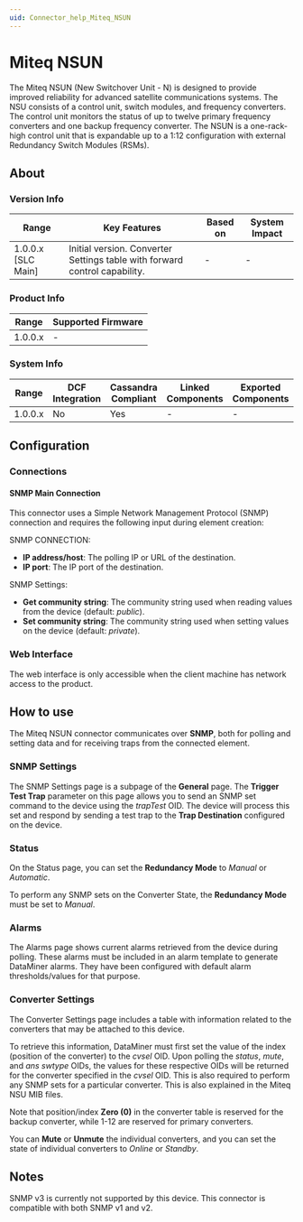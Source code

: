 ```yaml
---
uid: Connector_help_Miteq_NSUN
---
```


# Miteq NSUN

The Miteq NSUN (New Switchover Unit - N) is designed to provide improved reliability for advanced satellite communications systems. The NSU consists of a control unit, switch modules, and frequency converters. The control unit monitors the status of up to twelve primary frequency converters and one backup frequency converter. The NSUN is a one-rack-high control unit that is expandable up to a 1:12 configuration with external Redundancy Switch Modules (RSMs).

## About

### Version Info

| **Range**            | **Key Features**                                                           | **Based on** | **System Impact** |
|----------------------|----------------------------------------------------------------------------|--------------|-------------------|
| 1.0.0.x \[SLC Main\] | Initial version. Converter Settings table with forward control capability. | \-           | \-                |

### Product Info

| **Range** | **Supported Firmware** |
|-----------|------------------------|
| 1.0.0.x   | \-                     |

### System Info

| **Range** | **DCF Integration** | **Cassandra Compliant** | **Linked Components** | **Exported Components** |
|-----------|---------------------|-------------------------|-----------------------|-------------------------|
| 1.0.0.x   | No                  | Yes                     | \-                    | \-                      |

## Configuration

### Connections

#### SNMP Main Connection

This connector uses a Simple Network Management Protocol (SNMP) connection and requires the following input during element creation:

SNMP CONNECTION:

- **IP address/host**: The polling IP or URL of the destination.
- **IP port**: The IP port of the destination.

SNMP Settings:

- **Get community string**: The community string used when reading values from the device (default: *public*).
- **Set community string**: The community string used when setting values on the device (default: *private*).

### Web Interface

The web interface is only accessible when the client machine has network access to the product.

## How to use

The Miteq NSUN connector communicates over **SNMP**, both for polling and setting data and for receiving traps from the connected element.

### SNMP Settings

The SNMP Settings page is a subpage of the **General** page. The **Trigger Test Trap** parameter on this page allows you to send an SNMP set command to the device using the *trapTest* OID. The device will process this set and respond by sending a test trap to the **Trap Destination** configured on the device.

### Status

On the Status page, you can set the **Redundancy Mode** to *Manual* or *Automatic*.

To perform any SNMP sets on the Converter State, the **Redundancy Mode** must be set to *Manual*.

### Alarms

The Alarms page shows current alarms retrieved from the device during polling. These alarms must be included in an alarm template to generate DataMiner alarms. They have been configured with default alarm thresholds/values for that purpose.

### Converter Settings

The Converter Settings page includes a table with information related to the converters that may be attached to this device.

To retrieve this information, DataMiner must first set the value of the index (position of the converter) to the *cvsel* OID. Upon polling the *status*, *mute*, and *ans swtype* OIDs, the values for these respective OIDs will be returned for the converter specified in the *cvsel* OID. This is also required to perform any SNMP sets for a particular converter. This is also explained in the Miteq NSU MIB files.

Note that position/index **Zero (0)** in the converter table is reserved for the backup converter, while 1-12 are reserved for primary converters.

You can **Mute** or **Unmute** the individual converters, and you can set the state of individual converters to *Online* or *Standby*.

## Notes

SNMP v3 is currently not supported by this device. This connector is compatible with both SNMP v1 and v2.
